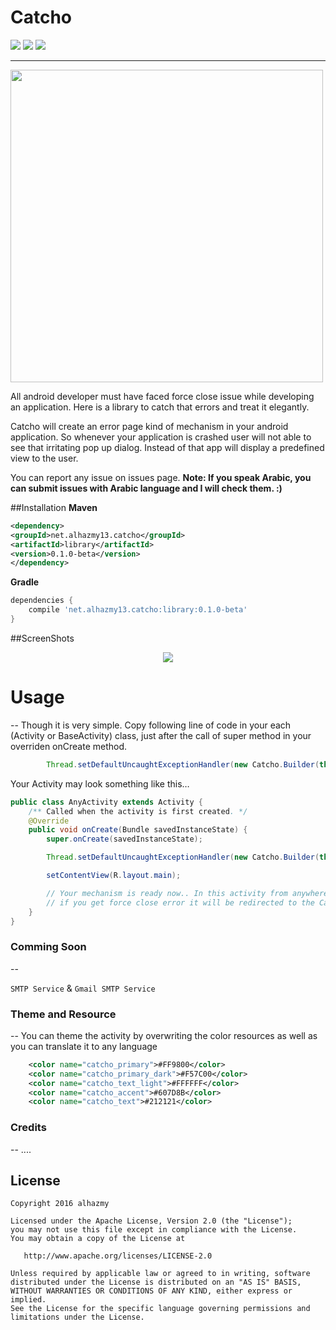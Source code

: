 # Catcho

![](https://img.shields.io/badge/Platform-Android-brightgreen.svg)
![](https://img.shields.io/crates/l/rustc-serialize.svg)
![](https://img.shields.io/badge/version-0.1.0_beta-blue.svg)

---

<p align="left">
  <img src="https://cloud.githubusercontent.com/assets/4659608/14591456/820b43aa-051a-11e6-9c5c-261d7be561d2.png" width="500">
</p>

All android developer must have faced force close issue while developing an application.
Here is a library to catch that errors and treat it elegantly.

Catcho will create an error page kind of mechanism in your android application. So whenever your application is crashed user will not able to see that irritating pop up dialog. Instead of that app will display a predefined view to the user.

You can report any issue on issues page. **Note: If you speak Arabic, you can submit issues with Arabic language and I will check them. :)**

##Installation
**Maven**
```xml
<dependency>
<groupId>net.alhazmy13.catcho</groupId>
<artifactId>library</artifactId>
<version>0.1.0-beta</version>
</dependency>
```

**Gradle**
```gradle
dependencies {
	compile 'net.alhazmy13.catcho:library:0.1.0-beta'
}
```

##ScreenShots
<p align="center">
<img src="https://cloud.githubusercontent.com/assets/4659608/14599362/9b5b58d2-055f-11e6-9e9f-441069877977.gif"></img></p>

# Usage
--
Though it is very simple. Copy following line of code in your each (Activity or BaseActivity) class, just after the call of super method in your overriden onCreate method.

```java
        Thread.setDefaultUncaughtExceptionHandler(new Catcho.Builder(this).recipients("your-email@domain.com").build());

```

Your Activity may look something like this…

```java
public class AnyActivity extends Activity {
    /** Called when the activity is first created. */
    @Override
    public void onCreate(Bundle savedInstanceState) {
        super.onCreate(savedInstanceState);

        Thread.setDefaultUncaughtExceptionHandler(new Catcho.Builder(this).recipients("your-email@domain.com").build());

        setContentView(R.layout.main);

        // Your mechanism is ready now.. In this activity from anywhere 
        // if you get force close error it will be redirected to the Catcho.
    }
}
```

### Comming Soon
--

`SMTP Service` & `Gmail SMTP Service`

### Theme and Resource
--
You can theme the activity by overwriting the color resources as well as you can translate it to any language 
```xml
    <color name="catcho_primary">#FF9800</color>
    <color name="catcho_primary_dark">#F57C00</color>
    <color name="catcho_text_light">#FFFFFF</color>
    <color name="catcho_accent">#607D8B</color>
    <color name="catcho_text">#212121</color>
```


### Credits 
--
....


## License

    Copyright 2016 alhazmy

    Licensed under the Apache License, Version 2.0 (the "License");
    you may not use this file except in compliance with the License.
    You may obtain a copy of the License at

       http://www.apache.org/licenses/LICENSE-2.0

    Unless required by applicable law or agreed to in writing, software
    distributed under the License is distributed on an "AS IS" BASIS,
    WITHOUT WARRANTIES OR CONDITIONS OF ANY KIND, either express or implied.
    See the License for the specific language governing permissions and
    limitations under the License.
    